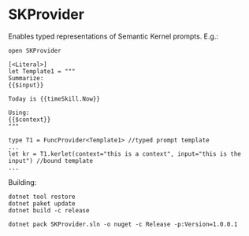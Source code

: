 # SKProvider

Enables typed representations of Semantic Kernel prompts. E.g.:

```F#
open SKProvider 

[<Literal>]
let Template1 = """ 
Summarize:
{{$input}}

Today is {{timeSkill.Now}}

Using:
{{$context}}
"""

type T1 = FuncProvider<Template1> //typed prompt template
...
let kr = T1.kerlet(context="this is a context", input="this is the input") //bound template
...

```

Building:

    dotnet tool restore
    dotnet paket update
    dotnet build -c release

    dotnet pack SKProvider.sln -o nuget -c Release -p:Version=1.0.0.1

    